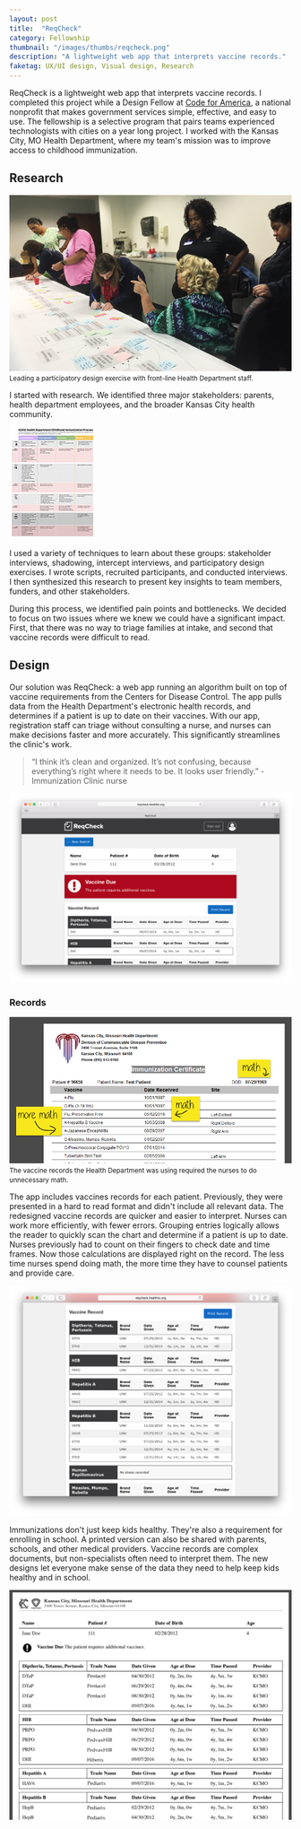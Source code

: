 ```yaml
---
layout: post
title:  "ReqCheck"
category: Fellowship
thumbnail: "/images/thumbs/reqcheck.png"
description: "A lightweight web app that interprets vaccine records."
faketag: UX/UI design, Visual design, Research	
---
```


ReqCheck is a lightweight web app that interprets vaccine records. I completed this project while a Design Fellow at [Code for America](https://www.codeforamerica.org), a national nonprofit that makes government services simple, effective, and easy to use. The fellowship is a selective program that pairs teams experienced technologists with cities on a year long project. I worked with the Kansas City, MO Health Department, where my team's mission was to improve access to childhood immunization.

## Research


![Making a journey map with the nurses](/images/reqcheck-participatory-design.png)
<small>Leading a participatory design exercise with front-line Health Department staff.</small>


I started with research. We identified three major stakeholders: parents, health department employees, and the broader Kansas City health community.

<a href="/images/reqcheck-journey-map.png" class="inline-thumb">
	<img src="/images/thumbs/reqcheck-map-thumb.png" alt="KCMO Health Department Childhood Immunization Process chart showing painpoints and bottlenecks.">
</a>

I used a variety of techniques to learn about these groups: stakeholder interviews, shadowing, intercept interviews, and participatory design exercises. I wrote scripts, recruited participants, and conducted interviews. I then synthesized this research to present key insights to team members, funders, and other stakeholders.


During this process, we identified pain points and bottlenecks. We decided to focus on two issues where we knew we could have a significant impact. First, that there was no way to triage families at intake, and second that vaccine records were difficult to read.

## Design

Our solution was ReqCheck: a web app running an algorithm built on top of vaccine requirements from the Centers for Disease Control. The app pulls data from the Health Department's electronic health records, and determines if a patient is up to date on their vaccines. With our app, registration staff can triage without consulting a nurse, and nurses can make decisions faster and more accurately. This significantly streamlines the clinic's work.

>“I think it’s clean and organized. It’s not confusing, because everything’s right where it needs to be. It looks user friendly.” - Immunization Clinic nurse


![ReqCheck’s patient record screen.](/images/reqcheck-patient.png) 

### Records
![The original vaccine record design](/images/reqcheck-old-records.png)
<small>The vaccine records the Health Department was using required the nurses to do unnecessary math.</small>


The app includes vaccines records for each patient. Previously, they were presented in a hard to read format and didn't include all relevant data. The redesigned vaccine records are quicker and easier to interpret. Nurses can work more efficiently, with fewer errors. Grouping entries logically allows the reader to quickly scan the chart and determine if a patient is up to date. Nurses previously had to count on their fingers to check date and time frames. Now those calculations are displayed right on the record. The less time nurses spend doing math, the more time they have to counsel patients and provide care. 

![ReqCheck's edesigned digital records.](/images/reqcheck-new-records.png) 

Immunizations don't just keep kids healthy. They're also a requirement for enrolling in school. A printed version can also be shared with parents, schools, and other medical providers. Vaccine records are complex documents, but non-specialists often need to interpret them. The new designs let everyone make sense of the data they need to help keep kids healthy and in school.

![ReqCheck's redesigned printed records.](/images/reqcheck-new-records-printed.png)
